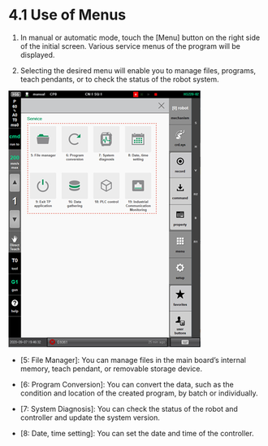 # 4.1 Use of Menus

1.	In manual or automatic mode, touch the \[Menu\] button on the right side of the initial screen. Various service menus of the program will be displayed.

2.	Selecting the desired menu will enable you to manage files, programs, teach pendants, or to check the status of the robot system.

![](../.gitbook/assets/image%20%28368%29.png)



* \[5: File Manager\]: You can manage files in the main board’s internal memory, teach pendant, or removable storage device.
* \[6: Program Conversion\]: You can convert the data, such as the condition and location of the created program, by batch or individually.
* 
  \[7: System Diagnosis\]: You can check the status of the robot and controller and update the system version.

* 
  \[8: Date, time setting\]: You can set the date and time of the controller.





